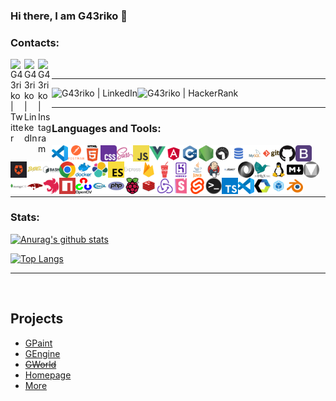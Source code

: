 ### Hi there, I am G43riko 👋


### Contacts:
[<img align="left" alt="G43riko | Twitter" width="22px" src="https://cdn.jsdelivr.net/npm/simple-icons@v3/icons/twitter.svg" />][twitter]
[<img align="left" alt="G43riko | LinkedIn" width="22px" src="https://cdn.jsdelivr.net/npm/simple-icons@v3/icons/linkedin.svg" />][linkedin]
[<img align="left" alt="G43riko | Instagram" width="22px" src="https://cdn.jsdelivr.net/npm/simple-icons@v3/icons/instagram.svg" />][instagram]

<br />
<!-- TODO: show trophies-->
<!-- https://github-profile-trophy.vercel.app/?username=G43RIKO&theme=nord -->

---
<!-- https://github.com/Ileriayo/markdown-badges -->
<div class="badges">
 <a href="https://sk.linkedin.com/in/gabriel-csollei-b00761140" target="_blank">
  <img align="left" alt="G43riko | LinkedIn" src="https://img.shields.io/badge/LinkedIn-blue?logo=linkedin&logoColor=white&style=for-the-badge" />
 </a>
 <a href="https://www.hackerrank.com/profile/gcsollei" target="_blank">
   <img align="left" alt="G43riko | HackerRank" src="https://img.shields.io/badge/-Hackerrank-2EC866?style=for-the-badge&logo=HackerRank&logoColor=white" />
 </a>
 <!--
 <a class="hidden" href="https://www.instagram.com/g43riko/" target="_blank">
   <img align="left" alt="G43riko | HackerRank" src="https://img.shields.io/badge/Instagram-%23E4405F.svg?style=for-the-badge&logo=Instagram&logoColor=white" />
 </a>
 -->
</div>
<br />

---

### Languages and Tools:

<img align="left" alt="Visual Studio Code" width="26px" src="https://raw.githubusercontent.com/github/explore/master/topics/visual-studio-code/visual-studio-code.png" />
<img align="left" alt="Postman" width="26px" src="https://raw.githubusercontent.com/github/explore/main/topics/postman/postman.png" />
<img align="left" alt="HTML5" width="26px" src="https://raw.githubusercontent.com/github/explore/master/topics/html/html.png" />
<img align="left" alt="CSS3" width="26px" src="https://raw.githubusercontent.com/github/explore/master/topics/css/css.png" />
<img align="left" alt="Sass" width="26px" src="https://raw.githubusercontent.com/github/explore/master/topics/sass/sass.png" />
<img align="left" alt="JavaScript" width="26px" src="https://raw.githubusercontent.com/github/explore/master/topics/javascript/javascript.png" />
<img align="left" alt="Vue" width="26px" src="https://raw.githubusercontent.com/github/explore/master/topics/vue/vue.png" />
<img align="left" alt="Angular" width="26px" src="https://raw.githubusercontent.com/github/explore/master/topics/angular/angular.png" />
<img align="left" alt="CPP" width="26px" src="https://raw.githubusercontent.com/github/explore/master/topics/cpp/cpp.png" />
<img align="left" alt="Node.js" width="26px" src="https://raw.githubusercontent.com/github/explore/master/topics/nodejs/nodejs.png" />
<img align="left" alt="Deno" width="26px" src="https://raw.githubusercontent.com/github/explore/master/topics/deno/deno.png" />
<img align="left" alt="SQL" width="26px" src="https://raw.githubusercontent.com/github/explore/master/topics/sql/sql.png" />
<img align="left" alt="MySQL" width="26px" src="https://raw.githubusercontent.com/github/explore/master/topics/mysql/mysql.png" />
<img align="left" alt="Git" width="26px" src="https://raw.githubusercontent.com/github/explore/master/topics/git/git.png" />
<img align="left" alt="GitHub" width="26px" src="https://raw.githubusercontent.com/github/explore/master/topics/github/github.png" />
<img align="left" alt="Bootstrap" width="26px" src="https://raw.githubusercontent.com/github/explore/master/topics/bootstrap/bootstrap.png" />
<img align="left" alt="Auth0" width="26px" src="https://raw.githubusercontent.com/github/explore/master/topics/auth0/auth0.png" />
<img align="left" alt="Babel" width="26px" src="https://raw.githubusercontent.com/github/explore/master/topics/babel/babel.png" />
<img align="left" alt="Bash" width="26px" src="https://raw.githubusercontent.com/github/explore/master/topics/bash/bash.png" />
<img align="left" alt="Chrome" width="26px" src="https://raw.githubusercontent.com/github/explore/master/topics/chrome/chrome.png" />
<img align="left" alt="Docker" width="26px" src="https://raw.githubusercontent.com/github/explore/master/topics/docker/docker.png" />
<img align="left" alt="Elastic Search" width="26px" src="https://raw.githubusercontent.com/github/explore/master/topics/elasticsearch/elasticsearch.png" />
<img align="left" alt="Ecmascript" width="26px" src="https://raw.githubusercontent.com/github/explore/master/topics/ecmascript/ecmascript.png" />
<img align="left" alt="Express" width="26px" src="https://raw.githubusercontent.com/github/explore/master/topics/express/express.png" />
<img align="left" alt="Firebase" width="26px" src="https://raw.githubusercontent.com/github/explore/master/topics/firebase/firebase.png" />
<img align="left" alt="Gulp" width="26px" src="https://raw.githubusercontent.com/github/explore/master/topics/gulp/gulp.png" />
<img align="left" alt="Heroku" width="26px" src="https://raw.githubusercontent.com/github/explore/master/topics/heroku/heroku.png" />
<img align="left" alt="Java" width="26px" src="https://raw.githubusercontent.com/github/explore/master/topics/java/java.png" />
<img align="left" alt="Jenkins" width="26px" src="https://raw.githubusercontent.com/github/explore/master/topics/jenkins/jenkins.png" />
<img align="left" alt="JQuery" width="26px" src="https://raw.githubusercontent.com/github/explore/master/topics/jquery/jquery.png" />
<img align="left" alt="JSON" width="26px" src="https://raw.githubusercontent.com/github/explore/master/topics/json/json.png" />
<img align="left" alt="Latex" width="26px" src="https://raw.githubusercontent.com/github/explore/master/topics/latex/latex.png" />
<img align="left" alt="Linux" width="26px" src="https://raw.githubusercontent.com/github/explore/master/topics/linux/linux.png" />
<img align="left" alt="MarkDown" width="26px" src="https://raw.githubusercontent.com/github/explore/master/topics/markdown/markdown.png" />
<img align="left" alt="Material design" width="26px" src="https://raw.githubusercontent.com/github/explore/master/topics/material-design/material-design.png" />
<img align="left" alt="MongoDb" width="26px" src="https://raw.githubusercontent.com/github/explore/master/topics/mongodb/mongodb.png" />
<img align="left" alt="Mongoose" width="26px" src="https://raw.githubusercontent.com/github/explore/master/topics/mongoose/mongoose.png" />
<img align="left" alt="NestJS" width="26px" src="https://raw.githubusercontent.com/github/explore/master/topics/nestjs/nestjs.png" />
<img align="left" alt="NPM" width="26px" src="https://raw.githubusercontent.com/github/explore/master/topics/npm/npm.png" />
<img align="left" alt="OpenCV" width="26px" src="https://raw.githubusercontent.com/github/explore/master/topics/opencv/opencv.png" />
<img align="left" alt="OpenGL" width="26px" src="https://raw.githubusercontent.com/github/explore/master/topics/opengl/opengl.png" />
<img align="left" alt="PHP" width="26px" src="https://raw.githubusercontent.com/github/explore/master/topics/php/php.png" />
<img align="left" alt="Raspberry PI" width="26px" src="https://raw.githubusercontent.com/github/explore/master/topics/raspberry-pi/raspberry-pi.png" />
<img align="left" alt="Redis" width="26px" src="https://raw.githubusercontent.com/github/explore/master/topics/redis/redis.png" />
<img align="left" alt="Redux" width="26px" src="https://raw.githubusercontent.com/github/explore/master/topics/redux/redux.png" />
<img align="left" alt="Story book" width="26px" src="https://raw.githubusercontent.com/github/explore/master/topics/storybook/storybook.png" />
<img align="left" alt="Svelte" width="26px" src="https://raw.githubusercontent.com/github/explore/master/topics/svelte/svelte.png" />
<img align="left" alt="Terminal" width="26px" src="https://raw.githubusercontent.com/github/explore/master/topics/terminal/terminal.png" />
<img align="left" alt="Typescript" width="26px" src="https://raw.githubusercontent.com/github/explore/master/topics/typescript/typescript.png" />
<img align="left" alt="Visual studio code" width="26px" src="https://raw.githubusercontent.com/github/explore/master/topics/visual-studio-code/visual-studio-code.png" />
<img align="left" alt="Web components" width="26px" src="https://raw.githubusercontent.com/github/explore/master/topics/web-components/web-components.png" />
<img align="left" alt="Webpack" width="26px" src="https://raw.githubusercontent.com/github/explore/master/topics/webpack/webpack.png" />
<img align="left" alt="Blender" width="26px" src="https://raw.githubusercontent.com/devicons/devicon/refs/heads/master/icons/blender/blender-original.svg" />



<br />
<br />
<br />
<br />
<hr />

### Stats:

[![Anurag's github stats](https://github-readme-stats.vercel.app/api?username=G43riko&show_icons=true&hide_border=true&count_private=true)](https://github.com/anuraghazra/github-readme-stats)


[![Top Langs](https://github-readme-stats.vercel.app/api/top-langs/?username=G43riko&hide_border=true)](https://github.com/anuraghazra/github-readme-stats)

<!--
**G43riko/G43riko** is a ✨ _special_ ✨ repository because its `README.md` (this file) appears on your GitHub profile.

Here are some ideas to get you started:

- 🔭 I’m currently working on ...
- 🌱 I’m currently learning ...
- 👯 I’m looking to collaborate on ...
- 🤔 I’m looking for help with ...
- 💬 Ask me about ...
- 📫 How to reach me: ...
- 😄 Pronouns: ...
- ⚡ Fun fact: ...
-->

[twitter]: https://twitter.com/g43riko
[instagram]: https://www.instagram.com/g43riko/
[linkedin]: https://www.linkedin.com/in/gabriel-csollei-b00761140/

---
<br />

## Projects
 - [GPaint](https://gpaint.web.app)
 - [GEngine](https://gengine.web.app)
 - ~~[GWorld](https://gworld.web.app)~~
 - [Homepage](https://g43riko.github.io)
 - [More](https://g43riko.github.io/homepage/#/projects)
